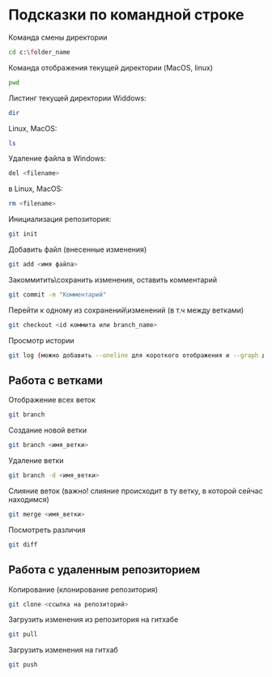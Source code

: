 # Подсказки по командной строке

Команда смены директории
```sh
cd c:\folder_name
```

Команда отображения текущей директории (MacOS, linux)
```sh
pwd
```

Листинг текущей директории
Widdows:
```sh
dir
```
Linux, MacOS:
```sh
ls
```

Удаление файла в Windows:
```sh
del <filename>
```
в Linux, MacOS:
```sh
rm <filename>
```

Инициализация репозитория:
```sh
git init
```

Добавить файл (внесенные изменения)
```sh
git add <имя файла>
```

Закоммитить\сохранить изменения, оставить комментарий
```sh
git commit -m "Комментарий"
```

Перейти к одному из сохранений\изменений (в т.ч между ветками)
```sh
git checkout <id коммита или branch_name>
```

Просмотр истории
```sh
git log (можно добавить --oneline для короткого отображения и --graph для визуализации)
```

## Работа с ветками
Отображение всех веток
```sh
git branch
```

Создание новой ветки
```sh
git branch <имя_ветки>
```

Удаление ветки
```sh
git branch -d <имя_ветки>
```

Слияние веток (важно! слияние происходит в ту ветку, в которой сейчас находимся)
```sh
git merge <имя_ветки>
```

Посмотреть различия
```sh
git diff
```

## Работа с удаленным репозиторием

Копирование (клонирование репозитория)
```sh
git clone <ссылка на репозиторий>
```

Загрузить изменения из репозитория на гитхабе
```sh
git pull
```

Загрузить изменения на гитхаб
```sh
git push
```
